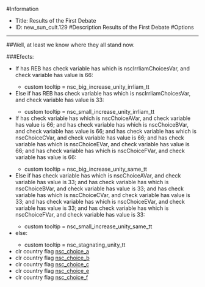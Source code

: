 #Information
 - Title: Results of the First Debate
 - ID: new_sun_cult.129
#Description
Results of the First Debate
#Options

___
##Well, at least we know where they all stand now.

###Efects:<ul><li>If has REB has check variable has which is nscIrrliamChoicesVar, and check variable has value is 66:</li><ul><li>custom tooltip = nsc_big_increase_unity_irrliam_tt</li></ul><li>Else if has REB has check variable has which is nscIrrliamChoicesVar, and check variable has value is 33:</li><ul><li>custom tooltip = nsc_small_increase_unity_irrliam_tt</li></ul><li>If has check variable has which is nscChoiceAVar, and check variable has value is 66; and has check variable has which is nscChoiceBVar, and check variable has value is 66; and has check variable has which is nscChoiceCVar, and check variable has value is 66; and has check variable has which is nscChoiceEVar, and check variable has value is 66; and has check variable has which is nscChoiceFVar, and check variable has value is 66:</li><ul><li>custom tooltip = nsc_big_increase_unity_same_tt</li></ul><li>Else if has check variable has which is nscChoiceAVar, and check variable has value is 33; and has check variable has which is nscChoiceBVar, and check variable has value is 33; and has check variable has which is nscChoiceCVar, and check variable has value is 33; and has check variable has which is nscChoiceEVar, and check variable has value is 33; and has check variable has which is nscChoiceFVar, and check variable has value is 33:</li><ul><li>custom tooltip = nsc_small_increase_unity_same_tt</li></ul><li>else:</li><ul><li>custom tooltip = nsc_stagnating_unity_tt</li></ul><li>clr country flag [nsc_choice_a](../flags/nsc_choice_a.md)</li><li>clr country flag [nsc_choice_b](../flags/nsc_choice_b.md)</li><li>clr country flag [nsc_choice_c](../flags/nsc_choice_c.md)</li><li>clr country flag [nsc_choice_e](../flags/nsc_choice_e.md)</li><li>clr country flag [nsc_choice_f](../flags/nsc_choice_f.md)</li></ul>
